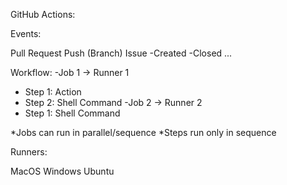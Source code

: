 GitHub Actions:


Events:

Pull Request
Push (Branch)
Issue
-Created
-Closed
...

Workflow:
-Job 1 -> Runner 1
  - Step 1: Action
  - Step 2: Shell Command
-Job 2 -> Runner 2
  - Step 1: Shell Command


*Jobs can run in parallel/sequence
*Steps run only in sequence

Runners:

MacOS
Windows
Ubuntu